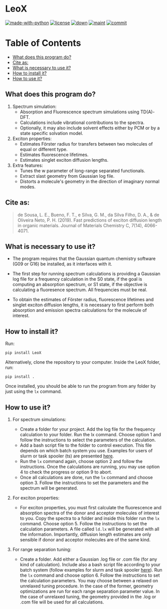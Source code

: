﻿# LeoX

[![made-with-python](https://img.shields.io/badge/Made%20with-Python-1f425f.svg)](https://www.python.org/)
[![license](https://img.shields.io/github/license/LeonardoESousa/LeoX?style=plastic)]()
[![down](https://img.shields.io/github/downloads/LeonardoESousa/LeoX/total?style=plastic)]()
[![maint](https://img.shields.io/maintenance/yes/2021)]()
[![commit](https://img.shields.io/github/last-commit/LeonardoESousa/LeoX?style=plastic)]()


Table of Contents
=================
<!--ts-->
   * [What does this program do?](#what-does-this-program-do)
   * [Cite as:](#cite-as)
   * [What is necessary to use it?](#what-is-necessary-to-use-it)
   * [How to install it?](#how-to-install-it)
   * [How to use it?](#how-to-use-it)
   
<!--te-->

## What does this program do?

1.  Spectrum simulation:
    - Absorption and Fluorescence spectrum simulations using TD(A)-DFT.
    - Calculations include vibrational contributions to the spectra. 
    - Optionally, it may also include solvent effects either by PCM or by a state specific solvation model.
2.  Exciton properties:   
    - Estimates Förster radius for transfers between two molecules of equal or different type.
    - Estimates fluorescence lifetimes.
    - Estimates singlet exciton diffusion lengths.
3.  Extra features:
    - Tunes the w parameter of long-range separated functionals.
    - Extract slast geometry from Gaussian log file.
    - Distorts a molecule's geometry in the direction of imaginary normal modes.

## Cite as:

> de Sousa, L. E., Bueno, F. T., e Silva, G. M., da Silva Filho, D. A., & de Oliveira Neto, P. H. (2019). Fast predictions of exciton diffusion length in organic materials. Journal of Materials Chemistry C, 7(14), 4066-4071.

## What is necessary to use it?

 -  The program requires that the Gaussian quantum chemistry software (G09 or G16) be installed, as it interfaces with it.

-   The first step for running spectrum calculations is providing a Gaussian log file for a frequency calculation in the S0 state, if the goal is computing an absorption spectrum, or S1 state, if the objective is calculating a fluoresence spectrum. All frequencies must be real.  

-   To obtain the estimates of Förster radius, fluorescence lifetimes and singlet exciton diffusion lengths, it is necessary to first perform both absorption and emission spectra calculations for the molecule of interest.

## How to install it?

Run:

`pip install LeoX`

Alternatively, clone the repository to your computer. Inside the LeoX folder, run:

`pip install .`

Once installed, you should be able to run the program from any folder by just using the `lx` command.

## How to use it?

1. For spectrum simulations:

    - Create a folder for your project. Add the log file for the frequency calculation to your folder. Run the lx command. Choose option 1 and follow the instructions to select the parameters of the calculation.
    - Add a bash script file to the folder to control execution. This file depends on which batch system you use. Examples for users of slurm or task spooler (ts) are presented [here](https://github.com/LeonardoESousa/LeoX/tree/master/batch_examples).
    - Run the `lx` command again, choose option 2 and follow the instructions. Once the calculations are running, you may use option 4 to check the progress or option 9 to abort.
    - Once all calculations are done, run the `lx` command and choose option 3. Follow the instructions to set the parameters and the spectrum will be generated.

2. For exciton properties:

    - For exciton properties, you must first calculate the fluorescence and absorption spectra of the donor and acceptor molecules of interest to you. Copy the spectra to a folder and inside this folder run the `lx` command. Choose option 5. Follow the instructions to set the calculation parameters. A file called `ld.lx` will be generated with all the information. Importantly, diffusion length estimates are only sensible if donor and acceptor molecules are of the same kind.

3. For range separation tuning:

    - Create a folder. Add either a Gaussian .log file or .com file (for any kind of calculation). Include also a bash script file according to your batch system (follow examples for slurm and task spooler [here](https://github.com/LeonardoESousa/LeoX/tree/master/batch_examples)). Run the `lx` command and choose option 6. Follow the instructions to set the calculation parameters. You may choose between a relaxed on unrelaxed tuning procedure. In the case of the former, geometry optimizations are run for each range separation parameter value. In the case of unrelaxed tuning, the geometry provided in the .log or .com file will be used for all calculations. 
 